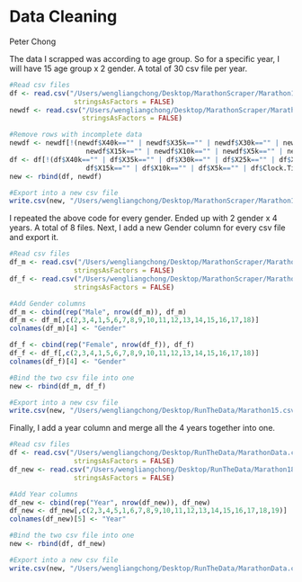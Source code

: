 Data Cleaning
================
Peter Chong

The data I scrapped was according to age group. So for a specific year,
I will have 15 age group x 2 gender. A total of 30 csv file per year.

``` r
#Read csv files
df <- read.csv("/Users/wengliangchong/Desktop/MarathonScraper/Marathon15_F.csv", header = T,
                stringsAsFactors = FALSE)
newdf <- read.csv("/Users/wengliangchong/Desktop/MarathonScraper/Marathon15_F15.csv", header = T,
                  stringsAsFactors = FALSE)
```

``` r
#Remove rows with incomplete data
newdf <- newdf[!(newdf$X40k=="" | newdf$X35k=="" | newdf$X30k=="" | newdf$X25k=="" | newdf$X20k=="" |
                   newdf$X15k=="" | newdf$X10k=="" | newdf$X5k=="" | newdf$Clock.Time=="" | newdf$Net.Time==""), ]
df <- df[!(df$X40k=="" | df$X35k=="" | df$X30k=="" | df$X25k=="" | df$X20k=="" |
                   df$X15k=="" | df$X10k=="" | df$X5k=="" | df$Clock.Time=="" | df$Net.Time==""), ]
new <- rbind(df, newdf)
```

``` r
#Export into a new csv file
write.csv(new, "/Users/wengliangchong/Desktop/MarathonScraper/Marathon15_F.csv", row.names = FALSE)
```

I repeated the above code for every gender. Ended up with 2 gender x 4
years. A total of 8 files. Next, I add a new Gender column for every csv
file and export it.

``` r
#Read csv files
df_m <- read.csv("/Users/wengliangchong/Desktop/MarathonScraper/Marathon15_M.csv", header = T,
                stringsAsFactors = FALSE)
df_f <- read.csv("/Users/wengliangchong/Desktop/MarathonScraper/Marathon15_F.csv", header = T,
                stringsAsFactors = FALSE)
```

``` r
#Add Gender columns
df_m <- cbind(rep("Male", nrow(df_m)), df_m)
df_m <- df_m[,c(2,3,4,1,5,6,7,8,9,10,11,12,13,14,15,16,17,18)]
colnames(df_m)[4] <- "Gender"

df_f <- cbind(rep("Female", nrow(df_f)), df_f)
df_f <- df_f[,c(2,3,4,1,5,6,7,8,9,10,11,12,13,14,15,16,17,18)]
colnames(df_f)[4] <- "Gender"
```

``` r
#Bind the two csv file into one
new <- rbind(df_m, df_f)
```

``` r
#Export into a new csv file
write.csv(new, "/Users/wengliangchong/Desktop/RunTheData/Marathon15.csv", row.names = FALSE)
```

Finally, I add a year column and merge all the 4 years together into
one.

``` r
#Read csv files
df <- read.csv("/Users/wengliangchong/Desktop/RunTheData/MarathonData.csv", header = T,
                stringsAsFactors = FALSE)
df_new <- read.csv("/Users/wengliangchong/Desktop/RunTheData/Marathon18.csv", header = T,
                stringsAsFactors = FALSE)
```

``` r
#Add Year columns
df_new <- cbind(rep("Year", nrow(df_new)), df_new)
df_new <- df_new[,c(2,3,4,5,1,6,7,8,9,10,11,12,13,14,15,16,17,18,19)]
colnames(df_new)[5] <- "Year"
```

``` r
#Bind the two csv file into one
new <- rbind(df, df_new)
```

``` r
#Export into a new csv file
write.csv(new, "/Users/wengliangchong/Desktop/RunTheData/MarathonData.csv", row.names = FALSE)
```
